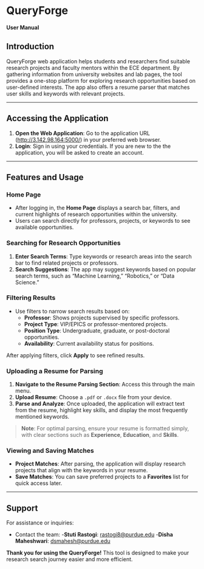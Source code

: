 # QueryForge
**User Manual**

## Introduction
QueryForge web application helps students and researchers find suitable research projects and faculty mentors within the ECE department. By gathering information from university websites and lab pages, the tool provides a one-stop platform for exploring research opportunities based on user-defined interests. The app also offers a resume parser that matches user skills and keywords with relevant projects.

---

## Accessing the Application
1. **Open the Web Application**: Go to the application URL (http://3.142.98.164:5000/) in your preferred web browser.
2. **Login**: Sign in using your credentials. If you are new to the the application, you will be asked to create an account.
---

## Features and Usage

### Home Page
- After logging in, the **Home Page** displays a search bar, filters, and current highlights of research opportunities within the university.
- Users can search directly for professors, projects, or keywords to see available opportunities.

### Searching for Research Opportunities
1. **Enter Search Terms**: Type keywords or research areas into the search bar to find related projects or professors.
2. **Search Suggestions**: The app may suggest keywords based on popular search terms, such as “Machine Learning,” “Robotics,” or “Data Science.”

### Filtering Results
- Use filters to narrow search results based on:
  - **Professor**: Shows projects supervised by specific professors.
  - **Project Type**: VIP/EPICS or professor-mentored projects.
  - **Position Type**: Undergraduate, graduate, or post-doctoral opportunities.
  - **Availability**: Current availability status for positions.

After applying filters, click **Apply** to see refined results.

### Uploading a Resume for Parsing
1. **Navigate to the Resume Parsing Section**: Access this through the main menu.
2. **Upload Resume**: Choose a `.pdf` or `.docx` file from your device.
3. **Parse and Analyze**: Once uploaded, the application will extract text from the resume, highlight key skills, and display the most frequently mentioned keywords.

> **Note**: For optimal parsing, ensure your resume is formatted simply, with clear sections such as **Experience**, **Education**, and **Skills**.

### Viewing and Saving Matches
- **Project Matches**: After parsing, the application will display research projects that align with the keywords in your resume.
- **Save Matches**: You can save preferred projects to a **Favorites** list for quick access later.


---

## Support
For assistance or inquiries:
- Contact the team:
-**Stuti Rastogi**: rastogi8@purdue.edu
-**Disha Maheshwari**: dsmahesh@purdue.edu


**Thank you for using the QueryForge!** This tool is designed to make your research search journey easier and more efficient.
